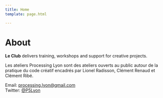 ```yaml
---
title: Home
template: page.html

---
```


# About

**Le Club** delivers training, workshops and support for creative projects.

Les ateliers Processing Lyon sont des ateliers ouverts au public autour de la pratique du code créatif encadrés par Lionel Radisson, Clément Renaud et Clément Ribé.

Email: <a href="mailto:processing.lyon@gmail.com">processing.lyon@gmail.com</a><br>
      Twitter: <a href="http://twitter.com/p5lyon">@P5Lyon</a>
